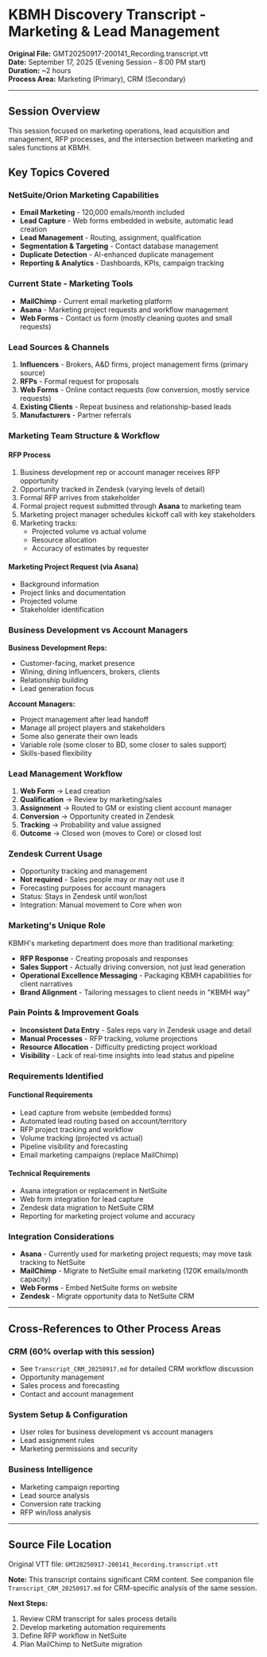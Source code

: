 # KBMH Discovery Transcript - Marketing & Lead Management

**Original File:** GMT20250917-200141_Recording.transcript.vtt  
**Date:** September 17, 2025 (Evening Session - 8:00 PM start)  
**Duration:** ~2 hours  
**Process Area:** Marketing (Primary), CRM (Secondary)

---

## Session Overview

This session focused on marketing operations, lead acquisition and management, RFP processes, and the intersection between marketing and sales functions at KBMH.

## Key Topics Covered

### NetSuite/Orion Marketing Capabilities
- **Email Marketing** - 120,000 emails/month included
- **Lead Capture** - Web forms embedded in website, automatic lead creation
- **Lead Management** - Routing, assignment, qualification
- **Segmentation & Targeting** - Contact database management
- **Duplicate Detection** - AI-enhanced duplicate management
- **Reporting & Analytics** - Dashboards, KPIs, campaign tracking

### Current State - Marketing Tools
- **MailChimp** - Current email marketing platform
- **Asana** - Marketing project requests and workflow management
- **Web Forms** - Contact us form (mostly cleaning quotes and small requests)

### Lead Sources & Channels
1. **Influencers** - Brokers, A&D firms, project management firms (primary source)
2. **RFPs** - Formal request for proposals
3. **Web Forms** - Online contact requests (low conversion, mostly service requests)
4. **Existing Clients** - Repeat business and relationship-based leads
5. **Manufacturers** - Partner referrals

### Marketing Team Structure & Workflow

#### RFP Process
1. Business development rep or account manager receives RFP opportunity
2. Opportunity tracked in Zendesk (varying levels of detail)
3. Formal RFP arrives from stakeholder
4. Formal project request submitted through **Asana** to marketing team
5. Marketing project manager schedules kickoff call with key stakeholders
6. Marketing tracks:
   - Projected volume vs actual volume
   - Resource allocation
   - Accuracy of estimates by requester

#### Marketing Project Request (via Asana)
- Background information
- Project links and documentation
- Projected volume
- Stakeholder identification

### Business Development vs Account Managers

**Business Development Reps:**
- Customer-facing, market presence
- Wining, dining influencers, brokers, clients
- Relationship building
- Lead generation focus

**Account Managers:**
- Project management after lead handoff
- Manage all project players and stakeholders
- Some also generate their own leads
- Variable role (some closer to BD, some closer to sales support)
- Skills-based flexibility

### Lead Management Workflow
1. **Web Form** → Lead creation
2. **Qualification** → Review by marketing/sales
3. **Assignment** → Routed to GM or existing client account manager
4. **Conversion** → Opportunity created in Zendesk
5. **Tracking** → Probability and value assigned
6. **Outcome** → Closed won (moves to Core) or closed lost

### Zendesk Current Usage
- Opportunity tracking and management
- **Not required** - Sales people may or may not use it
- Forecasting purposes for account managers
- Status: Stays in Zendesk until won/lost
- Integration: Manual movement to Core when won

### Marketing's Unique Role
KBMH's marketing department does more than traditional marketing:
- **RFP Response** - Creating proposals and responses
- **Sales Support** - Actually driving conversion, not just lead generation
- **Operational Excellence Messaging** - Packaging KBMH capabilities for client narratives
- **Brand Alignment** - Tailoring messages to client needs in "KBMH way"

### Pain Points & Improvement Goals
- **Inconsistent Data Entry** - Sales reps vary in Zendesk usage and detail
- **Manual Processes** - RFP tracking, volume projections
- **Resource Allocation** - Difficulty predicting project workload
- **Visibility** - Lack of real-time insights into lead status and pipeline

### Requirements Identified

#### Functional Requirements
- Lead capture from website (embedded forms)
- Automated lead routing based on account/territory
- RFP project tracking and workflow
- Volume tracking (projected vs actual)
- Pipeline visibility and forecasting
- Email marketing campaigns (replace MailChimp)

#### Technical Requirements
- Asana integration or replacement in NetSuite
- Web form integration for lead capture
- Zendesk data migration to NetSuite CRM
- Reporting for marketing project volume and accuracy

### Integration Considerations
- **Asana** - Currently used for marketing project requests; may move task tracking to NetSuite
- **MailChimp** - Migrate to NetSuite email marketing (120K emails/month capacity)
- **Web Forms** - Embed NetSuite forms on website
- **Zendesk** - Migrate opportunity data to NetSuite CRM

---

## Cross-References to Other Process Areas

### CRM (60% overlap with this session)
- See `Transcript_CRM_20250917.md` for detailed CRM workflow discussion
- Opportunity management
- Sales process and forecasting
- Contact and account management

### System Setup & Configuration
- User roles for business development vs account managers
- Lead assignment rules
- Marketing permissions and security

### Business Intelligence
- Marketing campaign reporting
- Lead source analysis
- Conversion rate tracking
- RFP win/loss analysis

---

## Source File Location
Original VTT file: `GMT20250917-200141_Recording.transcript.vtt`

**Note:** This transcript contains significant CRM content. See companion file `Transcript_CRM_20250917.md` for CRM-specific analysis of the same session.

**Next Steps:** 
1. Review CRM transcript for sales process details
2. Develop marketing automation requirements
3. Define RFP workflow in NetSuite
4. Plan MailChimp to NetSuite migration

